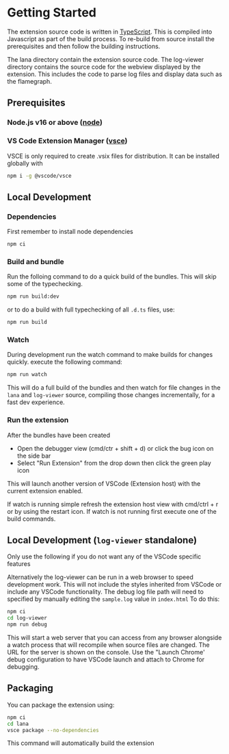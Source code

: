 # Getting Started

The extension source code is written in [TypeScript](https://www.typescriptlang.org/). This is compiled into Javascript as part of the build process. To re-build from source install the prerequisites and then follow the building instructions.

The lana directory contain the extension source code. The log-viewer directory contains the source code for the webview displayed by the extension. This includes the code to parse log files and display data such as the flamegraph.

## Prerequisites

### Node.js v16 or above ([node](https://nodejs.org/en/))

### VS Code Extension Manager ([vsce](https://github.com/microsoft/vscode-vsce))

VSCE is only required to create .vsix files for distribution. It can be installed globally with

```zsh
npm i -g @vscode/vsce
```

## Local Development

### Dependencies

First remember to install node dependencies

```zsh
npm ci
```

### Build and bundle

Run the folloing command to do a quick build of the bundles. This will skip some of the typechecking.

```zsh
npm run build:dev
```

or to do a build with full typechecking of all `.d.ts` files, use:

```zsh
npm run build
```

### Watch

During development run the watch command to make builds for changes quickly. execute the following command:

```zsh
npm run watch
```

This will do a full build of the bundles and then watch for file changes in the `lana` and `log-viewer` source, compiling those changes incrementally, for a fast dev experience.

### Run the extension

After the bundles have been created

- Open the debugger view (cmd/ctr + shift + d) or click the bug icon on the side bar
- Select "Run Extension" from the drop down then click the green play icon

This will launch another version of VSCode (Extension host) with the current extension enabled.

If watch is running simple refresh the extension host view with cmd/ctrl + r or by using the restart icon. If watch is not running first execute one of the build commands.

## Local Development (`log-viewer` standalone)

Only use the following if you do not want any of the VSCode specific features

Alternatively the log-viewer can be run in a web browser to speed development work.
This will not include the styles inherited from VSCode or include any VSCode functionality.
The debug log file path will need to specified by manually editing the `sample.log` value in `index.html`
To do this:

```zsh
npm ci
cd log-viewer
npm run debug
```

This will start a web server that you can access from any browser alongside a watch process that will recompile when source files are changed. The URL for the server is shown on the console. Use the "Launch Chrome' debug configuration to have VSCode launch and attach to Chrome for debugging.

## Packaging

You can package the extension using:

```zsh
npm ci
cd lana
vsce package --no-dependencies
```

This command will automatically build the extension
